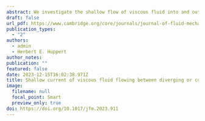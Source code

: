 ```yaml
---
abstract: We investigate the shallow flow of viscous fluid into and out of a channel whose gap width increases as a power law ($x^n$), where $x$ is the downstream axis. The fluid flows slowly, while injected at a rate in the form of $t^{\alpha}$, where $t$  is time and $\alpha$ is a constant. The invading fluid has a higher viscosity than the ambient fluid, thus avoiding Saffman–Taylor instability. Similarity solutions of the first kind for the outflow problem are found using approximations of lubrication theory. Zheng et al. (J. Fluid Mech., vol. 747, 2014, pp. 218–246) studied the deep-channel case and found divergent behaviour of the similarity variable as $n\to 1$  and  $n\to 3$, when fluid flows into and out of the channel, respectively. No divergence is found in the shallow case presented here up to the breakdown of the geometric assumption. The characteristic equilibration time for the numerically simulated constant-volume flow to converge to the similarity solution is calculated assuming an inverse dependence on the ratio disagreement between the current front using the method of lines. An inverse power dependence between equilibration time and ratio disagreement is found for channels of different powers. A similarity solution of the second kind for the inflow problem is found using the phase-plane formalism and the bisection method. An exponential decay relationship is found between $n$ and the degree $\delta$ of the similarity variable $xt^{\delta}$, which does not show any divergent behaviour for large $n$. An asymptotic behaviour is found for $\delta$ that approaches $1/2$ for $n >> 1$.
draft: false
url_pdf: https://www.cambridge.org/core/journals/journal-of-fluid-mechanics/article/shallow-current-of-viscous-fluid-flowing-between-diverging-or-converging-walls/5432FA07A320FA625FAA94C8C4E51BB5
publication_types:
  - "2"
authors:
  - admin
  - Herbert E. Huppert
author_notes:
publication: ""
featured: false
date: 2023-12-15T16:02:38.971Z
title: Shallow current of viscous fluid flowing between diverging or converging walls
image:
  filename: null
  focal_point: Smart
  preview_only: true
doi: https://doi.org/10.1017/jfm.2023.911
---
```

